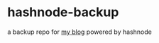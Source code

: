 # hashnode-backup

a backup repo for [my blog](https://yorickshan.hashnode.dev/) powered by hashnode
